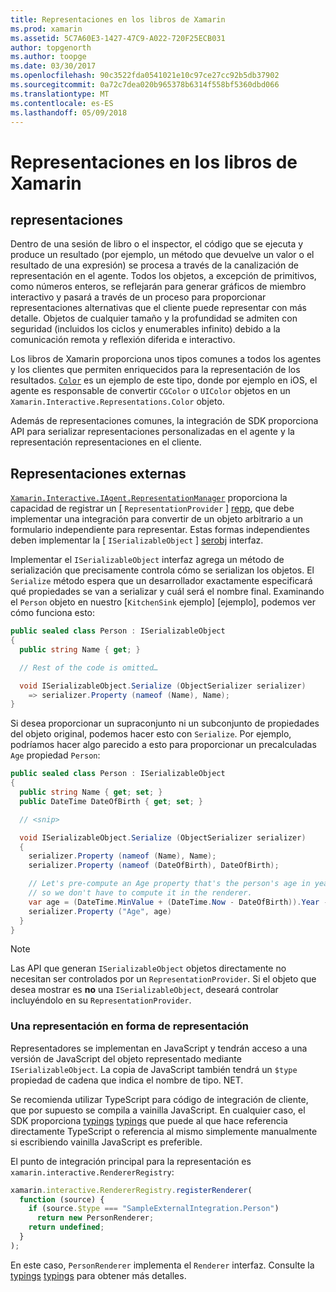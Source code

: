 ```yaml
---
title: Representaciones en los libros de Xamarin
ms.prod: xamarin
ms.assetid: 5C7A60E3-1427-47C9-A022-720F25ECB031
author: topgenorth
ms.author: toopge
ms.date: 03/30/2017
ms.openlocfilehash: 90c3522fda0541021e10c97ce27cc92b5db37902
ms.sourcegitcommit: 0a72c7dea020b965378b6314f558bf5360dbd066
ms.translationtype: MT
ms.contentlocale: es-ES
ms.lasthandoff: 05/09/2018
---
```

# <a name="representations-in-xamarin-workbooks"></a>Representaciones en los libros de Xamarin

## <a name="representations"></a>representaciones

Dentro de una sesión de libro o el inspector, el código que se ejecuta y produce un resultado (por ejemplo, un método que devuelve un valor o el resultado de una expresión) se procesa a través de la canalización de representación en el agente. Todos los objetos, a excepción de primitivos, como números enteros, se reflejarán para generar gráficos de miembro interactivo y pasará a través de un proceso para proporcionar representaciones alternativas que el cliente puede representar con más detalle. Objetos de cualquier tamaño y la profundidad se admiten con seguridad (incluidos los ciclos y enumerables infinito) debido a la comunicación remota y reflexión diferida e interactivo.

Los libros de Xamarin proporciona unos tipos comunes a todos los agentes y los clientes que permiten enriquecidos para la representación de los resultados. [`Color`][xir-color] es un ejemplo de este tipo, donde por ejemplo en iOS, el agente es responsable de convertir `CGColor` o `UIColor` objetos en un `Xamarin.Interactive.Representations.Color` objeto.

Además de representaciones comunes, la integración de SDK proporciona API para serializar representaciones personalizadas en el agente y la representación representaciones en el cliente.

## <a name="external-representations"></a>Representaciones externas

[`Xamarin.Interactive.IAgent.RepresentationManager`][repman] proporciona la capacidad de registrar un [ `RepresentationProvider` ] [ repp], que debe implementar una integración para convertir de un objeto arbitrario a un formulario independiente para representar. Estas formas independientes deben implementar la [ `ISerializableObject` ] [ serobj] interfaz.

Implementar el `ISerializableObject` interfaz agrega un método de serialización que precisamente controla cómo se serializan los objetos. El `Serialize` método espera que un desarrollador exactamente especificará qué propiedades se van a serializar y cuál será el nombre final. Examinando el `Person` objeto en nuestro [`KitchenSink` ejemplo] [ejemplo], podemos ver cómo funciona esto:

```csharp
public sealed class Person : ISerializableObject
{
  public string Name { get; }

  // Rest of the code is omitted…

  void ISerializableObject.Serialize (ObjectSerializer serializer)
    => serializer.Property (nameof (Name), Name);
}
```

Si desea proporcionar un supraconjunto ni un subconjunto de propiedades del objeto original, podemos hacer esto con `Serialize`. Por ejemplo, podríamos hacer algo parecido a esto para proporcionar un precalculadas `Age` propiedad `Person`:

```csharp
public sealed class Person : ISerializableObject
{
  public string Name { get; set; }
  public DateTime DateOfBirth { get; set; }

  // <snip>

  void ISerializableObject.Serialize (ObjectSerializer serializer)
  {
    serializer.Property (nameof (Name), Name);
    serializer.Property (nameof (DateOfBirth), DateOfBirth);

    // Let's pre-compute an Age property that's the person's age in years,
    // so we don't have to compute it in the renderer.
    var age = (DateTime.MinValue + (DateTime.Now - DateOfBirth)).Year - 1;
    serializer.Property ("Age", age)
  }
}
```

> [!NOTE]
> Las API que generan `ISerializableObject` objetos directamente no necesitan ser controlados por un `RepresentationProvider`. Si el objeto que desea mostrar es **no** una `ISerializableObject`, deseará controlar incluyéndolo en su `RepresentationProvider`.

### <a name="rendering-a-representation"></a>Una representación en forma de representación

Representadores se implementan en JavaScript y tendrán acceso a una versión de JavaScript del objeto representado mediante `ISerializableObject`. La copia de JavaScript también tendrá un `$type` propiedad de cadena que indica el nombre de tipo. NET.

Se recomienda utilizar TypeScript para código de integración de cliente, que por supuesto se compila a vainilla JavaScript. En cualquier caso, el SDK proporciona [typings] [ typings] que puede al que hace referencia directamente TypeScript o referencia al mismo simplemente manualmente si escribiendo vainilla JavaScript es preferible.

El punto de integración principal para la representación es `xamarin.interactive.RendererRegistry`:

```js
xamarin.interactive.RendererRegistry.registerRenderer(
  function (source) {
    if (source.$type === "SampleExternalIntegration.Person")
      return new PersonRenderer;
    return undefined;
  }
);
```

En este caso, `PersonRenderer` implementa el `Renderer` interfaz. Consulte la [typings] [ typings] para obtener más detalles.

[typings]: https://github.com/xamarin/Workbooks/blob/master/SDK/typings/xamarin-interactive.d.ts
[xir-color]: https://developer.xamarin.com/api/type/Xamarin.Interactive.Representations.Color/
[repman]: https://developer.xamarin.com/api/type/Xamarin.Interactive.Representations.IRepresentationManager/
[repp]: https://developer.xamarin.com/api/type/Xamarin.Interactive.Representations.RepresentationProvider/
[serobj]: https://developer.xamarin.com/api/type/Xamarin.Interactive.Serialization.ISerializableObject/
